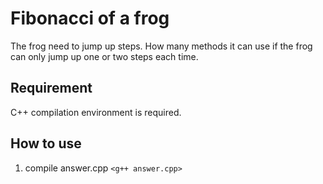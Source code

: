 # Fibonacci of a frog
The frog need to jump up steps. How many methods it can use if the frog can only jump up one or two steps each time.
## Requirement
C++ compilation environment is required.
## How to use
1. compile answer.cpp
`<g++ answer.cpp>`
